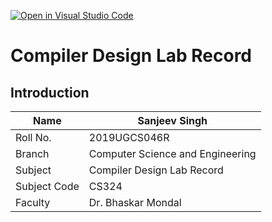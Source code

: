 [![Open in Visual Studio Code](https://classroom.github.com/assets/open-in-vscode-f059dc9a6f8d3a56e377f745f24479a46679e63a5d9fe6f495e02850cd0d8118.svg)](https://classroom.github.com/online_ide?assignment_repo_id=5517621&assignment_repo_type=AssignmentRepo)
   # Compiler Design Lab Record
   
   ## Introduction

| Name          | Sanjeev Singh |
| ------------- | ------------- |
| Roll No.      | 2019UGCS046R  |
| Branch        | Computer Science and Engineering  |
| Subject       | Compiler Design Lab Record |
| Subject Code  | CS324 |
| Faculty       | Dr. Bhaskar Mondal  |
